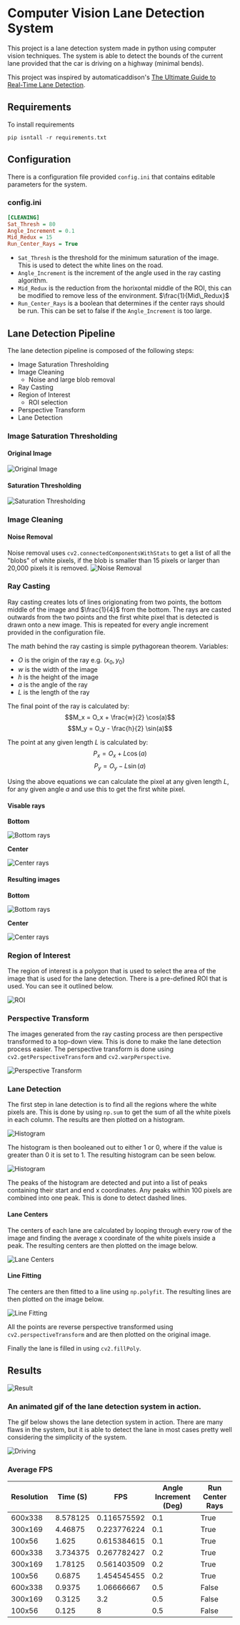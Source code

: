 # Computer Vision Lane Detection System

This project is a lane detection system made in python using computer vision techniques. The system is able to detect the bounds of the current lane provided that the car is driving on a highway (minimal bends).

This project was inspired by automaticaddison's [The Ultimate Guide to Real-Time Lane Detection](https://automaticaddison.com/the-ultimate-guide-to-real-time-lane-detection-using-opencv/).

## Requirements

To install requirements

```
pip isntall -r requirements.txt
```

## Configuration

There is a configuration file provided `config.ini` that contains editable parameters for the system. 

### config.ini

```ini
[CLEANING]
Sat_Thresh = 80
Angle_Increment = 0.1
Mid_Redux = 15
Run_Center_Rays = True
```

- `Sat_Thresh` is the threshold for the minimum saturation of the image. This is used to detect the white lines on the road.
- `Angle_Increment` is the increment of the angle used in the ray casting algorithm.
- `Mid_Redux` is the reduction from the horixontal middle of the ROI, this can be modified to remove less of the environment. $\frac{1}{Mid\_Redux}$
- `Run_Center_Rays` is a boolean that determines if the center rays should be run. This can be set to false if the `Angle_Increment` is too large.

## Lane Detection Pipeline

The lane detection pipeline is composed of the following steps:
- Image Saturation Thresholding
- Image Cleaning
    - Noise and large blob removal
- Ray Casting
- Region of Interest
    - ROI selection
- Perspective Transform
- Lane Detection

### Image Saturation Thresholding

#### **Original Image**
![Original Image](./assets/start.png)

#### **Saturation Thresholding**
![Saturation Thresholding](./assets/saturation.png)


### Image Cleaning

#### **Noise Removal**

Noise removal uses `cv2.connectedComponentsWithStats` to get a list of all the "blobs" of white pixels, if the blob is smaller than 15 pixels or larger than 20,000 pixels it is removed.
![Noise Removal](./assets/cleaned.png)

### Ray Casting

Ray casting creates lots of lines origionating from two points, the bottom middle of the image and $\frac{1}{4}$ from the bottom. The rays are casted outwards from the two points and the first white pixel that is detected is drawn onto a new image. This is repeated for every angle increment provided in the configuration file.

The math behind the ray casting is simple pythagorean theorem.
Variables:
- $O$ is the origin of the ray e.g. $(x_0, y_0)$
- $w$ is the width of the image
- $h$ is the height of the image
- $a$ is the angle of the ray
- $L$ is the length of the ray

The final point of the ray is calculated by:
$$M_x = O_x + \frac{w}{2} \cos(a)$$
$$M_y = O_y - \frac{h}{2} \sin(a)$$

The point at any given length $L$ is calculated by:
$$P_x = O_x + L \cos(a)$$
$$P_y = O_y - L \sin(a)$$

Using the above equations we can calculate the pixel at any given length $L$, for any given angle $a$ and use this to get the first white pixel.

#### **Visable rays**

**Bottom**

![Bottom rays](./assets/bottom_rays.png)

**Center**

![Center rays](./assets/center_rays.png)

#### **Resulting images**

**Bottom**

![Bottom rays](./assets/bottom_rays_clean.png)

**Center**

![Center rays](./assets/center_rays_clean.png)

### Region of Interest

The region of interest is a polygon that is used to select the area of the image that is used for the lane detection. There is a pre-defined ROI that is used. You can see it outlined below.

![ROI](./assets/roi_original.png)

### Perspective Transform

The images generated from the ray casting process are then perspective transformed to a top-down view. This is done to make the lane detection process easier. The perspective transform is done using `cv2.getPerspectiveTransform` and `cv2.warpPerspective`.

![Perspective Transform](./assets/perspective_transform.png)

### Lane Detection

The first step in lane detection is to find all the regions where the white pixels are. This is done by using `np.sum` to get the sum of all the white pixels in each column. The results are then plotted on a histogram.

![Histogram](./assets/raw_histogram.png)

The histogram is then booleaned out to either 1 or 0, where if the value is greater than 0 it is set to 1. The resulting histogram can be seen below.

![Histogram](./assets/booleaned_histogram.png)

The peaks of the histogram are detected and put into a list of peaks containing their start and end x coordinates. Any peaks within 100 pixels are combined into one peak. This is done to detect dashed lines.

#### Lane Centers

The centers of each lane are calculated by looping through every row of the image and finding the average x coordinate of the white pixels inside a peak. The resulting centers are then plotted on the image below.

![Lane Centers](./assets/centers.png)

#### Line Fitting

The centers are then fitted to a line using `np.polyfit`. The resulting lines are then plotted on the image below.

![Line Fitting](./assets/lines.png)

All the points are reverse perspective transformed using `cv2.perspectiveTransform` and are then plotted on the original image.

Finally the lane is filled in using `cv2.fillPoly`.

## Results

![Result](./assets/result.png)

### An animated gif of the lane detection system in action.

The gif below shows the lane detection system in action. There are many flaws in the system, but it is able to detect the lane in most cases pretty well considering the simplicity of the system.

![Driving](./assets/driving.gif)

### Average FPS

| Resolution | Time (S)  | FPS         | Angle Increment (Deg) | Run Center Rays |
|------------|-----------|-------------|-----------------------|-----------------|
| 600x338    | 8.578125  | 0.116575592 | 0.1                   | True            |
| 300x169    | 4.46875   | 0.223776224 | 0.1                   | True            |
| 100x56     | 1.625     | 0.615384615 | 0.1                   | True            |
| 600x338    | 3.734375  | 0.267782427 | 0.2                   | True            |
| 300x169    | 1.78125   | 0.561403509 | 0.2                   | True            |
| 100x56     | 0.6875    | 1.454545455 | 0.2                   | True            |
| 600x338    | 0.9375    | 1.06666667  | 0.5                   | False           |
| 300x169    | 0.3125    | 3.2         | 0.5                   | False           |
| 100x56     | 0.125     | 8           | 0.5                   | False           |